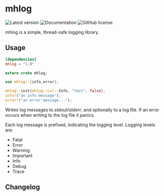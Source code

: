 mhlog
=====

![Latest version](https://img.shields.io/crates/v/mhlog.svg)
![Documentation](https://docs.rs/mhlog/badge.svg)
![GitHub license](https://img.shields.io/github/license/MHmorgan/rustmhlog)

mhlog is a simple, thread-safe logging library.

Usage
-----

```toml
[dependencies]
mhlog = "1.0"
```

```rust
extern crate mhlog;

use mhlog::{info,error};

mhlog::init(mhlog::Lvl::Info, "test", false);
info!("an info message");
error!("an error message...");
```

Writes log messages to _stdout_/_stderr_, and optionally to a log file.
If an error occurs when writing to the log file it panics.

Each log message is prefixed, indicating the logging level. Logging levels are:

- Fatal
- Error
- Warning
- Important
- Info
- Debug
- Trace


Changelog
---------
